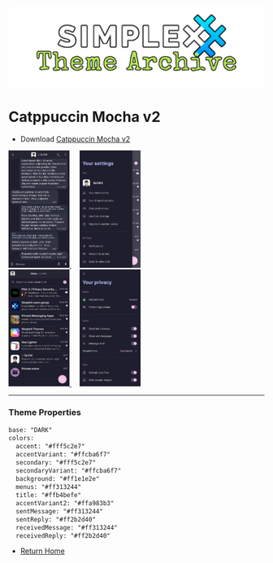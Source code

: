 ![SxC Theme Archive Banner](../resources/SxC_themeBanner.png)

# Catppuccin Mocha v2

* Download [Catppuccin Mocha v2](../themes/SxC_catppuccinMocha-v2.theme)

<a href="../screenshots/SxC_catppuccinMocha-v201.jpg" target="_blank">
	<img src="../screenshots/SxC_catppuccinMocha-v201.jpg" width="120">
</a>&nbsp;&nbsp;&nbsp;
<a href="../screenshots/SxC_catppuccinMocha-v202.jpg" target="_blank">
	<img src="../screenshots/SxC_catppuccinMocha-v202.jpg" width="120">
</a>
<br>
<a href="../screenshots/SxC_catppuccinMocha-v203.jpg" target="_blank">
	<img src="../screenshots/SxC_catppuccinMocha-v203.jpg" width="120">
</a>&nbsp;&nbsp;&nbsp;
<a href="../screenshots/SxC_catppuccinMocha-v204.jpg" target="_blank">
	<img src="../screenshots/SxC_catppuccinMocha-v204.jpg" width="120">
</a>

----
### Theme Properties
```
base: "DARK"
colors:
  accent: "#fff5c2e7"
  accentVariant: "#ffcba6f7"
  secondary: "#fff5c2e7"
  secondaryVariant: "#ffcba6f7"
  background: "#ff1e1e2e"
  menus: "#ff313244"
  title: "#ffb4befe"
  accentVariant2: "#ffa983b3"
  sentMessage: "#ff313244"
  sentReply: "#ff2b2d40"
  receivedMessage: "#ff313244"
  receivedReply: "#ff2b2d40"
```

* [Return Home](../)